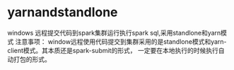 # yarnandstandlone
windows 远程提交代码到spark集群运行执行spark sql,采用standlone和yarn模式
注意事项：
window远程使用代码提交到集群采用的是standlone模式和yarn-client模式。其本质还是spark-submit的形式，
一定要在本地执行的时候执行自动打包的形式。

